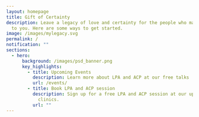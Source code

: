 ```yaml
---
layout: homepage
title: Gift of Certainty
description: Leave a legacy of love and certainty for the people who matter most
  to you. Here are some ways to get started.
image: /images/mylegacy.svg
permalink: /
notification: ""
sections:
  - hero:
      background: /images/psd_banner.png
      key_highlights:
        - title: Upcoming Events
          description: Learn more about LPA and ACP at our free talks
          url: /events/
        - title: Book LPA and ACP session
          description: Sign up for a free LPA and ACP session at our upcoming mobile
            clinics.
          url: ""
---
```

